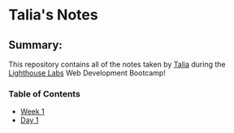 # Talia's Notes

## Summary:

This repository contains all of the notes taken by [Talia](https://github.com/TaliaAzizKhan/lighthouse-web-notes) during the [Lighthouse Labs](https://www.lighthouselabs.ca/) Web Development Bootcamp!

### Table of Contents
* [Week 1](/Week_1)
 * [Day 1](/Week_1/Day_1)